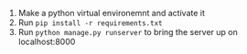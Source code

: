 1. Make a python virtual environemnt and activate it
2. Run `pip install -r requirements.txt`
3. Run `python manage.py runserver` to bring the server up on localhost:8000
